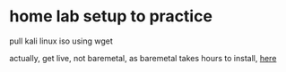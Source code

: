 # home lab setup to practice

pull kali linux iso using wget

actually, get live, not baremetal, as baremetal takes hours to install, [here](https://cdimage.kali.org/kali-2025.1a/kali-linux-2025.1a-live-amd64.iso)
